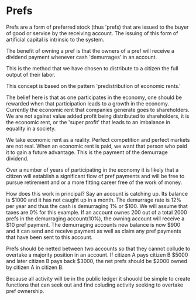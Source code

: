 # Prefs


Prefs are a form of preferred stock (thus 'prefs) that are issued to the buyer of good or service by the receiving account. The issuing of this form of artificial capital is intrinsic to the system.


The benefit of owning a pref is that the owners of a pref will receive a dividend payment whenever cash 'demurrages' in an account.



This is the method that we have chosen to distribute to a citizen the full output of their labor.



This concept is based on the pattern 'predistribution of economic rents.'



The belief here is that as one participates in the economy, one should be rewarded when that participation leads to a growth in the economy. Currently the economic rent that companies generate goes to shareholders. We are not against value added profit being distributed to shareholders, it is the economic rent, or the 'super profit' that leads to an imbalance in equality in a society.



We take economic rent as a reality. Perfect competition and perfect markets are not real. When an economic rent is paid, we want that person who paid it to gain a future advantage. This is the payment of the demurrage dividend.



Over a number of years of participating in the economy it is likely that a citizen will establish a significant flow of pref payments and will be free to pursue retirement and or a more fitting career free of the work of money.



How does this work in principal? Say an account is catching up. Its balance is $1000 and it has not caught up in a month. The demurrage rate is 12% per year and thus the cash is demurraging 1% or $100. We will assume that taxes are 0% for this example. If an account ownes 200 out of a total 2000 prefs in the demurraging account(10%), the owning account will receive a $10 pref payment. The demurraging accounts new balance is now $900 and it can send and receive payment as well as claim any pref payments that have been sent to this account.

Prefs should be netted between two accounts so that they cannot collude to overtake a majority position in an account.  If citizen A pays citizen B $5000 and later citizen B pays back $3000, the net prefs should be $2000 owned by citizen A in citizen B.

Because all activity will be in the public ledger it shouold be simple to create functions that can seek out and find coluding activity seeking to overtake pref ownership.
